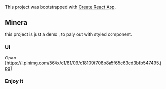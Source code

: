 This project was bootstrapped with [Create React App](https://github.com/facebook/create-react-app).

## Minera

this project is just a demo , to paly out with styled component.

### UI 

Open [https://i.pinimg.com/564x/c1/81/09/c18109f708b8a5f65c63cd3bfb547495.jpg]



### Enjoy it

